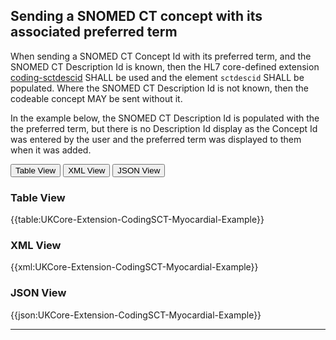 ## Sending a SNOMED CT concept with its associated preferred term 

When sending a SNOMED CT Concept Id with its preferred term, and the SNOMED CT Description Id is known, then the HL7 core-defined extension <a href="https://hl7.org/fhir/R4/extension-coding-sctdescid.html" class="external">coding-sctdescid</a> SHALL be used and the element `sctdescid` SHALL be populated. Where the SNOMED CT Description Id is not known, then the codeable concept MAY be sent without it.

In the example below, the SNOMED CT Description Id is populated with the the preferred term, but there is no Description Id display as the Concept Id was entered by the user and the preferred term was displayed to them when it was added.

<div class="tab">
 <button class="tablinks active" onclick="openTab(event, 'Table View')">Table View</button>
 <button class="tablinks" onclick="openTab(event, 'XML View')">XML View</button>
 <button class="tablinks" onclick="openTab(event, 'JSON View')">JSON View</button>
</div>

<div id="Table View" class="tabcontent" style="display:block">
  <h3>Table View</h3>
{{table:UKCore-Extension-CodingSCT-Myocardial-Example}}
</div>

<div id="XML View" class="tabcontent">
  <h3>XML View</h3>
{{xml:UKCore-Extension-CodingSCT-Myocardial-Example}}
</div>

<div id="JSON View" class="tabcontent">
  <h3>JSON View</h3>
{{json:UKCore-Extension-CodingSCT-Myocardial-Example}}
</div>

---